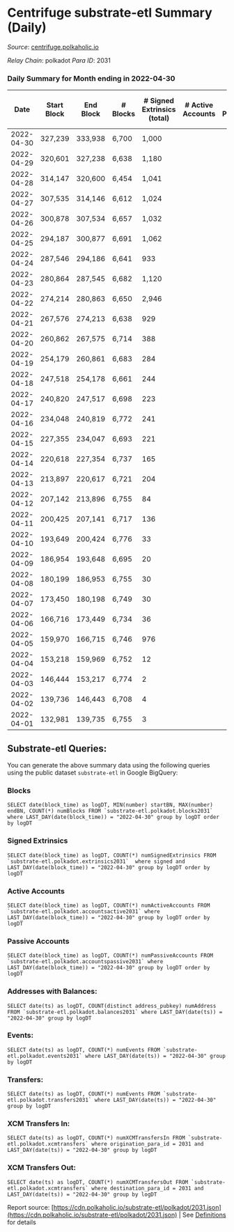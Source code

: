 # Centrifuge substrate-etl Summary (Daily)

_Source_: [centrifuge.polkaholic.io](https://centrifuge.polkaholic.io)

*Relay Chain*: polkadot
*Para ID*: 2031



### Daily Summary for Month ending in 2022-04-30


| Date | Start Block | End Block | # Blocks | # Signed Extrinsics (total) | # Active Accounts | # Passive | # New | # Addresses with Balances | # Events | # Transfers | # XCM Transfers In | # XCM Transfers Out | Issues | 
| ---- | ----------- | --------- | -------- | --------------------------- | ----------------- | --------- | ----- | ------------------------- | -------- | ----------- | ------------------ | ------------------- | ------ |
| 2022-04-30 | 327,239 | 333,938 | 6,700 | 1,000 |  |  |  | 41,078 | 18,038 | 318 ($73,777.83) |   |   |  |
| 2022-04-29 | 320,601 | 327,238 | 6,638 | 1,180 |  |  |  | 41,047 | 19,857 | 509 ($1,032,043.82) |   |   |  |
| 2022-04-28 | 314,147 | 320,600 | 6,454 | 1,041 |  |  |  | 40,994 | 18,707 | 384 ($1,807.37) |   |   |  |
| 2022-04-27 | 307,535 | 314,146 | 6,612 | 1,024 |  |  |  | 40,967 | 19,264 | 417 ($99,452.79) |   |   |  |
| 2022-04-26 | 300,878 | 307,534 | 6,657 | 1,032 |  |  |  | 40,944 | 19,397 | 471 ($248,638.98) |   |   |  |
| 2022-04-25 | 294,187 | 300,877 | 6,691 | 1,062 |  |  |  | 40,892 | 20,223 | 563 ($10,441.75) |   |   |  |
| 2022-04-24 | 287,546 | 294,186 | 6,641 | 933 |  |  |  | 40,837 | 19,100 | 479 ($133,008.76) |   |   |  |
| 2022-04-23 | 280,864 | 287,545 | 6,682 | 1,120 |  |  |  | 40,797 | 21,486 | 696 ($547,191.90) |   |   |  |
| 2022-04-22 | 274,214 | 280,863 | 6,650 | 2,946 |  |  |  | 40,732 | 109,148 | 20,094 ($1,941,569.69) |   |   |  |
| 2022-04-21 | 267,576 | 274,213 | 6,638 | 929 |  |  |  | 22,313 | 19,183 | 686 ($3,390,026.21) |   |   |  |
| 2022-04-20 | 260,862 | 267,575 | 6,714 | 388 |  |  |  | 22,033 | 14,934 | 118 ($216,802.32) |   |   |  |
| 2022-04-19 | 254,179 | 260,861 | 6,683 | 284 |  |  |  | 22,019 | 14,448 | 118 ($672,396.59) |   |   |  |
| 2022-04-18 | 247,518 | 254,178 | 6,661 | 244 |  |  |  | 22,009 | 14,272 | 136 ($255.65) |   |   |  |
| 2022-04-17 | 240,820 | 247,517 | 6,698 | 223 |  |  |  | 21,994 | 14,266 | 133 ($3,150.68) |   |   |  |
| 2022-04-16 | 234,048 | 240,819 | 6,772 | 241 |  |  |  | 21,980 | 14,511 | 166 ($235,615.58) |   |   |  |
| 2022-04-15 | 227,355 | 234,047 | 6,693 | 221 |  |  |  | 21,962 | 14,297 | 166 ($24,135,247.01) |   |   |  |
| 2022-04-14 | 220,618 | 227,354 | 6,737 | 165 |  |  |  | 21,943 | 14,128 | 85 ($60,639.37) |   |   |  |
| 2022-04-13 | 213,897 | 220,617 | 6,721 | 204 |  |  |  | 21,939 | 14,395 | 92 ($57,053.11) |   |   |  |
| 2022-04-12 | 207,142 | 213,896 | 6,755 | 84 |  |  |  | 21,932 | 13,889 | 36 ($51,885.35) |   |   |  |
| 2022-04-11 | 200,425 | 207,141 | 6,717 | 136 |  |  |  | 21,924 | 14,086 | 58 ($43,368.19) |   |   |  |
| 2022-04-10 | 193,649 | 200,424 | 6,776 | 33 |  |  |  | 21,912 | 13,705 | 20  |   |   |  |
| 2022-04-09 | 186,954 | 193,648 | 6,695 | 20 |  |  |  | 21,904 | 13,487 | 10 ($143,441.10) |   |   |  |
| 2022-04-08 | 180,199 | 186,953 | 6,755 | 30 |  |  |  | 21,901 | 13,640 | 8 ($127.38) |   |   |  |
| 2022-04-07 | 173,450 | 180,198 | 6,749 | 30 |  |  |  | 21,900 | 13,631 | 13 ($9,671.92) |   |   |  |
| 2022-04-06 | 166,716 | 173,449 | 6,734 | 36 |  |  |  | 21,895 | 13,623 | 12 ($12,399.54) |   |   |  |
| 2022-04-05 | 159,970 | 166,715 | 6,746 | 976 |  |  |  | 21,895 | 24,639 | 1 ($0.66) |   |   |  |
| 2022-04-04 | 153,218 | 159,969 | 6,752 | 12 |  |  |  | 57 | 13,532 |   |   |   |  |
| 2022-04-03 | 146,444 | 153,217 | 6,774 | 2 |  |  |  | 54 | 13,555 |   |   |   |  |
| 2022-04-02 | 139,736 | 146,443 | 6,708 | 4 |  |  |  | 52 | 13,424 |   |   |   |  |
| 2022-04-01 | 132,981 | 139,735 | 6,755 | 3 |  |  |  | 51 | 13,517 |   |   |   |  |

## Substrate-etl Queries:
You can generate the above summary data using the following queries using the public dataset `substrate-etl` in Google BigQuery:


### Blocks
```
SELECT date(block_time) as logDT, MIN(number) startBN, MAX(number) endBN, COUNT(*) numBlocks FROM `substrate-etl.polkadot.blocks2031`  where LAST_DAY(date(block_time)) = "2022-04-30" group by logDT order by logDT
```


### Signed Extrinsics
```
SELECT date(block_time) as logDT, COUNT(*) numSignedExtrinsics FROM `substrate-etl.polkadot.extrinsics2031`  where signed and LAST_DAY(date(block_time)) = "2022-04-30" group by logDT order by logDT
```


### Active Accounts
```
SELECT date(block_time) as logDT, COUNT(*) numActiveAccounts FROM `substrate-etl.polkadot.accountsactive2031` where LAST_DAY(date(block_time)) = "2022-04-30" group by logDT order by logDT
```


### Passive Accounts
```
SELECT date(block_time) as logDT, COUNT(*) numPassiveAccounts FROM `substrate-etl.polkadot.accountspassive2031` where LAST_DAY(date(block_time)) = "2022-04-30" group by logDT order by logDT
```


### Addresses with Balances:
```
SELECT date(ts) as logDT, COUNT(distinct address_pubkey) numAddress FROM `substrate-etl.polkadot.balances2031` where LAST_DAY(date(ts)) = "2022-04-30" group by logDT
```


### Events:
```
SELECT date(ts) as logDT, COUNT(*) numEvents FROM `substrate-etl.polkadot.events2031` where LAST_DAY(date(ts)) = "2022-04-30" group by logDT
```


### Transfers:
```
SELECT date(ts) as logDT, COUNT(*) numEvents FROM `substrate-etl.polkadot.transfers2031` where LAST_DAY(date(ts)) = "2022-04-30" group by logDT
```


### XCM Transfers In:
```
SELECT date(ts) as logDT, COUNT(*) numXCMTransfersIn FROM `substrate-etl.polkadot.xcmtransfers` where origination_para_id = 2031 and LAST_DAY(date(ts)) = "2022-04-30" group by logDT
```


### XCM Transfers Out:
```
SELECT date(ts) as logDT, COUNT(*) numXCMTransfersOut FROM `substrate-etl.polkadot.xcmtransfers` where destination_para_id = 2031 and LAST_DAY(date(ts)) = "2022-04-30" group by logDT
```



Report source: [https://cdn.polkaholic.io/substrate-etl/polkadot/2031.json](https://cdn.polkaholic.io/substrate-etl/polkadot/2031.json) | See [Definitions](/DEFINITIONS.md) for details
